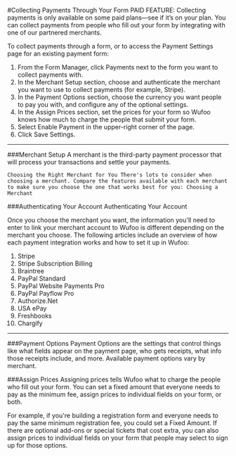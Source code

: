 #Collecting Payments Through Your Form
PAID FEATURE: Collecting payments is only available on some paid plans—see if it’s on your plan.
You can collect payments from people who fill out your form by integrating with one of our partnered merchants.

To collect payments through a form, or to access the Payment Settings page for an existing payment form:

1. From the Form Manager, click Payments next to the form you want to collect payments with.
2. In the Merchant Setup section, choose and authenticate the merchant you want to use to collect payments (for example, Stripe).
3. In the Payment Options section, choose the currency you want people to pay you with, and configure any of the optional settings.
4. In the Assign Prices section, set the prices for your form so Wufoo knows how much to charge the people that submit your form.
5. Select Enable Payment in the upper-right corner of the page.
6. Click Save Settings.

____
###Merchant Setup
A merchant is the third-party payment processor that will process your transactions and settle your payments.
```$xslt
Choosing the Right Merchant for You There's lots to consider when choosing a merchant. Compare the features available with each merchant to make sure you choose the one that works best for you: Choosing a Merchant
```
###Authenticating Your Account 
Authenticating Your Account

Once you choose the merchant you want, the information you'll need to enter to link your merchant account to Wufoo is different depending on the merchant you choose. The following articles include an overview of how each payment integration works and how to set it up in Wufoo:

1. Stripe
2. Stripe Subscription Billing
3. Braintree
4. PayPal Standard
5. PayPal Website Payments Pro
6. PayPal Payflow Pro
7. Authorize.Net
8. USA ePay
9. Freshbooks
10. Chargify
_____
###Payment Options
Payment Options are the settings that control things like what fields appear on the payment page, who gets receipts, what info those receipts include, and more. Available payment options vary by merchant.

###Assign Prices
Assigning prices tells Wufoo what to charge the people who fill out your form. You can set a fixed amount that everyone needs to pay as the minimum fee, assign prices to individual fields on your form, or both.

For example, if you're building a registration form and everyone needs to pay the same minimum registration fee, you could set a Fixed Amount. If there are optional add-ons or special tickets that cost extra, you can also assign prices to individual fields on your form that people may select to sign up for those options.

